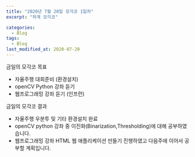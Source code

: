 ```yaml
---
title: "2020년 7월 20일 모각코 1일차"
excerpt: "하계 모각코"

categories:
  - Blog
tags:
  - Blog
last_modified_at: 2020-07-20
---
```


금일의 모각코 목표    

- 자율주행 대회준비 (환경설치)     
- openCV Python 강좌 듣기    
- 웹프로그래밍 강좌 듣기 (인프런)    

금일의 모각코 결과  
- 자율주행 우분투 및 기타 환경설치 완료  
- openCV python 강좌 중 이진화(Binarization,Thresholding)에 대해 공부하였습니다.  
- 웹프로그래밍 강좌 HTML 웹 애플리케이션 만들기 진행하였고 다음주에 이어서 공부할 계획입니다.  
